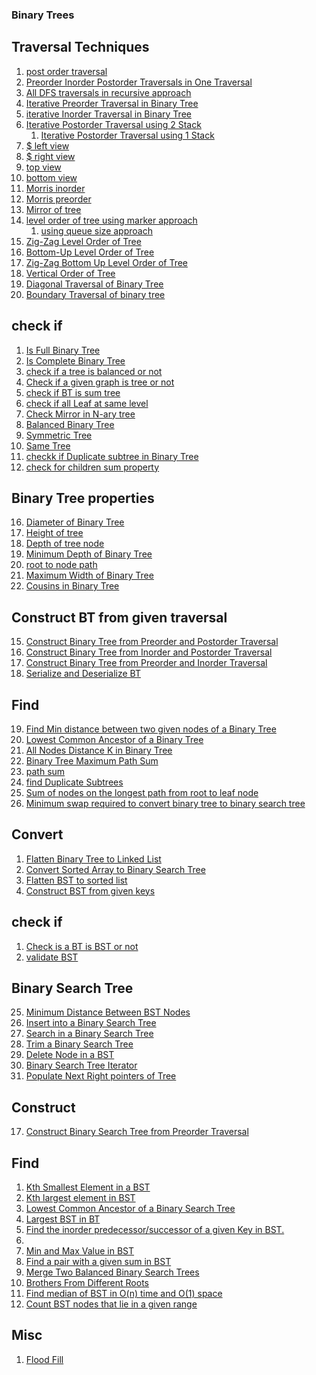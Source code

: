 ### Binary Trees
## Traversal Techniques
1. [post order traversal](https://leetcode.com/problems/binary-tree-postorder-traversal/)
2. [Preorder Inorder Postorder Traversals in One Traversal]()
3. [All DFS traversals in recursive approach](https://www.hackerrank.com/contests/smart-interviews/challenges/si-tree-traversals/submissions/code/1341050501)
16. [Iterative Preorder Traversal in Binary Tree](https://leetcode.com/problems/binary-tree-preorder-traversal/submissions/)
17. [iterative Inorder Traversal in Binary Tree](https://leetcode.com/problems/binary-tree-inorder-traversal/submissions/)
18. [Iterative Postorder Traversal using 2 Stack](https://leetcode.com/problems/binary-tree-postorder-traversal/submissions/)
    1. [Iterative Postorder Traversal using 1 Stack]()
5. [$ left view](https://practice.geeksforgeeks.org/problems/left-view-of-binary-tree/1/#)
6. [$ right view](https://leetcode.com/problems/binary-tree-right-side-view/submissions/)
7. [top view]()
8. [bottom view]()
9. [Morris inorder]()
10. [Morris preorder]()
11. [Mirror of tree]()
12. [level order of tree using marker approach](https://www.hackerrank.com/contests/smart-interviews/challenges/si-level-order-of-tree/submissions/code/1340384574)
    1. [using queue size approach](https://leetcode.com/problems/binary-tree-level-order-traversal/)
13. [Zig-Zag Level Order of Tree](https://www.hackerrank.com/contests/smart-interviews/challenges/si-zig-zag-level-order-of-tree/submissions/code/1342572462)
14. [Bottom-Up Level Order of Tree](https://www.hackerrank.com/contests/smart-interviews/challenges/si-bottom-up-level-order-of-tree/submissions/code/1342447069)
15. [Zig-Zag Bottom Up Level Order of Tree](https://www.hackerrank.com/contests/smart-interviews/challenges/si-zig-zag-bottom-up-level-order-of-tree/submissions/code/1342534702)
16. [Vertical Order of Tree](https://www.hackerrank.com/contests/smart-interviews/challenges/si-vertical-order-of-tree/submissions/code/1342574463)
19. [Diagonal Traversal of Binary Tree]()
20. [Boundary Traversal of binary tree]()

## check if 
1. [Is Full Binary Tree](https://www.hackerrank.com/contests/smart-interviews/challenges/si-is-full-binary-tree/submissions/code/1342379581)
14. [Is Complete Binary Tree](https://www.hackerrank.com/contests/smart-interviews/challenges/si-is-complete-binary-tree/submissions/code/1343579375)
15. [check if a tree is balanced or not]()
16. [Check if a given graph is tree or not]()
17. [check if BT is sum tree]()
18. [check if all Leaf at same level]()
19. [Check Mirror in N-ary tree]()
20. [Balanced Binary Tree](https://leetcode.com/problems/balanced-binary-tree/)
21. [Symmetric Tree](https://leetcode.com/problems/symmetric-tree/)
43. [Same Tree](https://leetcode.com/problems/same-tree/)
44. [checkk if Duplicate subtree in Binary Tree]()
45. [check for children sum property]()

## Binary Tree properties
16. [Diameter of Binary Tree](https://leetcode.com/problems/diameter-of-binary-tree/)
17. [Height of tree](https://www.hackerrank.com/contests/smart-interviews/challenges/si-height-of-tree/submissions/code/1340382144)
18. [Depth of tree node](https://www.hackerrank.com/contests/smart-interviews/challenges/si-depth-of-tree-nodes/submissions/code/1342400523)
19. [Minimum Depth of Binary Tree](https://leetcode.com/problems/minimum-depth-of-binary-tree/)
20. [root to node path](IB)
21. [Maximum Width of Binary Tree](https://leetcode.com/problems/maximum-width-of-binary-tree/)
22. [Cousins in Binary Tree](https://leetcode.com/problems/cousins-in-binary-tree/)

## Construct BT from given traversal
15. [Construct Binary Tree from Preorder and Postorder Traversal](https://leetcode.com/problems/construct-binary-tree-from-preorder-and-postorder-traversal/)
16. [Construct Binary Tree from Inorder and Postorder Traversal](https://leetcode.com/problems/construct-binary-tree-from-inorder-and-postorder-traversal/)
41. [Construct Binary Tree from Preorder and Inorder Traversal](https://leetcode.com/problems/construct-binary-tree-from-preorder-and-inorder-traversal/)
18. [Serialize and Deserialize BT](https://leetcode.com/problems/serialize-and-deserialize-binary-tree/)

## Find 
19. [Find Min distance between two given nodes of a Binary Tree]() 
20. [Lowest Common Ancestor of a Binary Tree](https://leetcode.com/problems/lowest-common-ancestor-of-a-binary-tree/)
21. [All Nodes Distance K in Binary Tree](https://leetcode.com/problems/all-nodes-distance-k-in-binary-tree/)
22. [Binary Tree Maximum Path Sum](https://leetcode.com/problems/binary-tree-maximum-path-sum/)
23. [path sum](https://leetcode.com/problems/path-sum/)
24. [find Duplicate Subtrees]()
25. [Sum of nodes on the longest path from root to leaf node]()
26. [Minimum swap required to convert binary tree to binary search tree]()

## Convert
1. [Flatten Binary Tree to Linked List](https://leetcode.com/problems/flatten-binary-tree-to-linked-list/)
2. [Convert Sorted Array to Binary Search Tree](https://leetcode.com/problems/convert-sorted-array-to-binary-search-tree/)
3. [Flatten BST to sorted list ]()
4. [Construct BST from given keys](https://leetcode.com/problems/convert-sorted-array-to-binary-search-tree/)

## check if
1. [Check is a BT is BST or not]()
2. [validate BST](https://leetcode.com/problems/validate-binary-search-tree/)

## Binary Search Tree
25. [Minimum Distance Between BST Nodes](https://leetcode.com/problems/minimum-distance-between-bst-nodes/)
23. [Insert into a Binary Search Tree](https://leetcode.com/problems/insert-into-a-binary-search-tree/)
24. [Search in a Binary Search Tree](https://leetcode.com/problems/search-in-a-binary-search-tree/)
26. [Trim a Binary Search Tree](https://leetcode.com/problems/trim-a-binary-search-tree/)
28. [Delete Node in a BST](https://leetcode.com/problems/delete-node-in-a-bst/)
31. [Binary Search Tree Iterator](https://leetcode.com/problems/binary-search-tree-iterator/)
32. [Populate Next Right pointers of Tree](https://leetcode.com/problems/populating-next-right-pointers-in-each-node/)

## Construct
17. [Construct Binary Search Tree from Preorder Traversal](https://leetcode.com/problems/construct-binary-search-tree-from-preorder-traversal/)

## Find
1. [Kth Smallest Element in a BST](https://leetcode.com/problems/kth-smallest-element-in-a-bst/)
34. [Kth largest element in BST](https://practice.geeksforgeeks.org/problems/kth-largest-element-in-bst/1)
35. [Lowest Common Ancestor of a Binary Search Tree](https://leetcode.com/problems/lowest-common-ancestor-of-a-binary-search-tree/)
36. [Largest BST in BT](https://leetcode.com/problems/maximum-sum-bst-in-binary-tree/)
37. [Find the inorder predecessor/successor of a given Key in BST.](https://practice.geeksforgeeks.org/problems/predecessor-and-successor/1)
38. 
39. [Min and Max Value in BST]()
40. [Find a pair with a given sum in BST](https://leetcode.com/problems/two-sum-iv-input-is-a-bst/)
41. [Merge Two Balanced Binary Search Trees]()
42. [Brothers From Different Roots]()
43. [Find median of BST in O(n) time and O(1) space]()
44. [Count BST nodes that lie in a given range]()

## Misc
1. [Flood Fill](https://leetcode.com/problems/flood-fill/)
